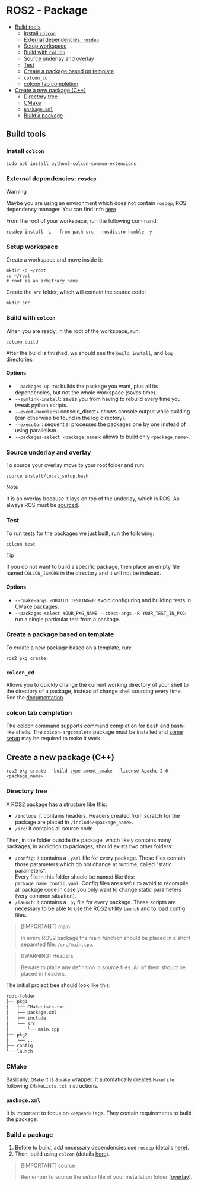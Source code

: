 # ROS2 - Package <!-- omit from toc -->

- [Build tools](#build-tools)
  - [Install `colcon`](#install-colcon)
  - [External dependencies: `rosdep`](#external-dependencies-rosdep)
  - [Setup workspace](#setup-workspace)
  - [Build with `colcon`](#build-with-colcon)
  - [Source underlay and overlay](#source-underlay-and-overlay)
  - [Test](#test)
  - [Create a package based on template](#create-a-package-based-on-template)
  - [`colcon_cd`](#colcon_cd)
  - [colcon tab completion](#colcon-tab-completion)
- [Create a new package (C++)](#create-a-new-package-c)
  - [Directory tree](#directory-tree)
  - [CMake](#cmake)
  - [`package.xml`](#packagexml)
  - [Build a package](#build-a-package)

## Build tools

### Install `colcon`

```shell
sudo apt install python3-colcon-common-extensions
```

### External dependencies: `rosdep`

> [!WARNING]
>
> Maybe you are using an environment which does not contain `rosdep`, ROS dependency manager. You can find info [here](https://docs.ros.org/en/humble/Tutorials/Intermediate/Rosdep.html).

From the root of your workspace, run the following command:

```shell
rosdep install -i --from-path src --rosdistro humble -y
```

### Setup workspace

Create a workspace and move inside it:

```shell
mkdir -p ~/root
cd ~/root
# root is an arbitrary name
```

Create the `src` folder, which will contain the source code:

```shell
mkdir src
```

### Build with `colcon`

When you are ready, in the root of the workspace, run:

```shell
colcon build
```

After the build is finished, we should see the `build`, `install`, and `log` directories.

#### Options <!-- omit from toc -->

- `--packages-up-to`: builds the package you want, plus all its dependencies, but not the whole workspace (saves time).
- `--symlink-install`: saves you from having to rebuild every time you tweak python scripts.
- `--event-handlers`: console_direct+ shows console output while building (can otherwise be found in the log directory).
- `--executor`: sequential processes the packages one by one instead of using parallelism.
- `--packages-select <package_name>`: allows to build only `<package_name>`.

### Source underlay and overlay

To source your overlay move to your root folder and run:

```shell
source install/local_setup.bash
```

> [!NOTE] 
>
> It is an overlay because it lays on top of the underlay, which is ROS. As always ROS must be [sourced](ROS2%20-%20CLI.md#source-setup-files). 

### Test

To run tests for the packages we just built, run the following:

```shell
colcon test
```

> [!TIP]
>
> If you do not want to build a specific package, then place an empty file named `COLCON_IGNORE` in the directory and it will not be indexed.

#### Options <!-- omit from toc -->

- `--cmake-args -DBUILD_TESTING=0`: avoid configuring and building tests in CMake packages.
- `--packages-select YOUR_PKG_NAME --ctest-args -R YOUR_TEST_IN_PKG`: run a single particular test from a package.

### Create a package based on template

To create a new package based on a template, run:

```shell
ros2 pkg create
```

### `colcon_cd`

Allows you to quickly change the current working directory of your shell to the directory of a package, instead of change shell sourcing every time.
\
See the [documentation](https://colcon.readthedocs.io/en/released/user/installation.html#quick-directory-changes).

### colcon tab completion

The colcon command supports command completion for bash and bash-like shells. The `colcon-argcomplete` package must be installed and [some setup](https://colcon.readthedocs.io/en/released/user/installation.html#enable-completion) may be required to make it work.

## Create a new package (C++)

```shell
ros2 pkg create --build-type ament_cmake --license Apache-2.0 <package_name>
```

### Directory tree

A ROS2 package has a structure like this:

- `/include`: it contains headers. Headers created from scratch for the package are placed in `/include/<package_name>`. 
- `/src`: it contains all source code.

Then, in the folder outside the package, which likely contains many packages, in addiction to packages, should exists two other folders:

- `/config`: it contains a `.yaml` file for every package. These files contain those parameters which do not change at runtime, called "static parameters". 
\
Every file in this folder should be named like this: `package_name_config.yaml`. Config files are useful to avoid to recompile all package code in case you only want to change static parameters (very common situation).
- `/launch`: it contains a `.py` file for every package. These scripts are necessary to be able to use the ROS2 utility `launch` and to load config files.

> [!IMPORTANT] main
>
> in every ROS2 package the main function should be placed in a short separeted file: `/src/main.cpp`.

> [!WARNING] Headers
>
> Beware to place any definition in source files. All of them should be placed in headers.

The initial project tree should look like this:

```txt
root-folder
├── pkg1
|   ├── CMakeLists.txt
│   ├── package.xml
│   ├── include
│   └── src
│       └── main.cpp
├── pkg2
|   └── ...
├── config
└── launch
```

### CMake

Basically, `CMake` it is a `make` wrapper. It automatically creates `Makefile` following `CMakeLists.txt` instructions.

### `package.xml`

It is important to focus on `<depend>` tags. They contain requirements to build the package.

### Build a package

1. Before to build, add necessary dependencies use `rosdep` (details [here](./ROS2%20-%20Code.md#external-dependencies-rosdep)).
2. Then, build using `colcon` (details [here](./ROS2%20-%20Code.md#build-with-colcon)).

> [!IMPORTANT] source
>
> Remember to source the setup file of your installation folder ([overlay](./ROS2%20-%20Code.md#source-underlay-and-overlay)).